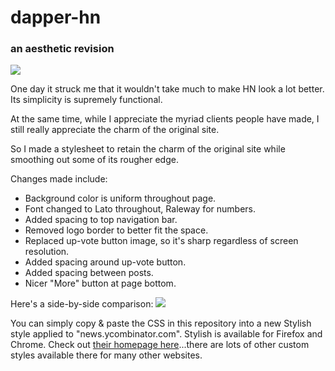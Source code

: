 # dapper-hn
### an aesthetic revision

![](http://i.imgur.com/yaeDBhQ.jpg)

One day it struck me that it wouldn't take much to make HN look a lot better. Its simplicity is supremely functional. 

At the same time, while I appreciate the myriad clients people have made, I still really appreciate the charm of the original site.

So I made a stylesheet to retain the charm of the original site while smoothing out some of its rougher edge.

Changes made include:
* Background color is uniform throughout page.
* Font changed to Lato throughout, Raleway for numbers.
* Added spacing to top navigation bar.
* Removed logo border to better fit the space.
* Replaced up-vote button image, so it's sharp regardless of screen resolution.
* Added spacing around up-vote button.
* Added spacing between posts.
* Nicer "More" button at page bottom.

Here's a side-by-side comparison:
![](http://i.imgur.com/iVkU3pI.jpg)

You can simply copy & paste the CSS in this repository into a new Stylish style applied to "news.ycombinator.com". Stylish is available for Firefox and Chrome. Check out [their homepage here](https://userstyles.org/)...there are lots of other custom styles available there for many other websites.